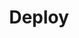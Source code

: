---
title: Deploy
description:
weight: 1
url: /nginx-instance-manager/security-monitoring/how-to/deploy
---